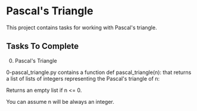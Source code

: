# Pascal's Triangle
This project contains tasks for working with Pascal's triangle.

## Tasks To Complete

0. Pascal's Triangle

0-pascal_triangle.py contains a function def pascal_triangle(n): that returns a list of lists of integers representing the Pascal's triangle of n:
>>
Returns an empty list if n <= 0.
>>
You can assume n will be always an integer.